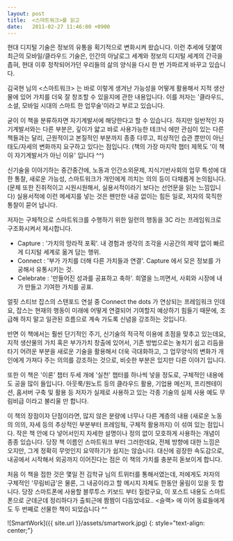 ```yaml
---
layout: post
title:  <스마트워크>를 읽고
date:   2011-02-27 11:46:00 +0900
---
```

현대 디지털 기술은 정보의 유통을 획기적으로 변화시켜 왔습니다. 이런 추세에 덧붙여 최근의 모바일/클라우드 기술은, 인간의 아날로그 세계와 정보의 디지털 세계의 간극을 좁혀, 현대 이후 정착되어가던 우리들의 삶의 양식을 다시 한 번 가파르게 바꾸고 있습니다.

김국현 님의 <스마트워크> 는 바로 이렇게 생겨난 가능성을 어떻게 활용해서 지적 생산물에 있어 가치를 더욱 잘 창조할 수 있을지에 관한 내용입니다. 이를 저자는 '클라우드, 소셜, 모바일 시대의 스마트 한 업무술'이라고 부르고 있습니다.

굳이 이 책을 분류하자면 자기계발서에 해당한다고 할 수 있습니다. 하지만 일반적인 자기계발서와는 다른 부분은, 깊이가 얇고 바로 사용가능한 테크닉 에만 관심이 있는 다른 책들과는 달리, 근원적이고 본질적인 부분까지 종종 다루고, 피상적인 습관 뿐만이 아닌 태도/자세의 변화까지 요구하고 있다는 점입니다. (책의 가장 마지막 챕터 제목도 '이 책이 자기계발서가 아닌 이유' 입니다 ^^)

신기술을 이야기하는 중간중간에, 노동과 인간소외문제, 지식기반사회의 업무 특성에 대한 통찰, 새로운 가능성, 스마트워크가 개인에게 끼치는 의의 등이 다채롭게 논의됩니다. (문체 또한 진취적이고 시원시원해서, 실용서적이라기 보다는 선언문을 읽는 느낌입니다) 실용서적에 이런 메세지를 넣는 것은 왠만한 내공 없이는 힘든 일로, 저자의 묵직한 통찰이 묻어 납니다.

저자는 구체적으로 스마트워크를 수행하기 위한 일련의 행동을 3C 라는 프레임워크로 구조화시켜서 제시합니다.
* Capture : '가치의 망라적 포획'. 내 경험과 생각의 조각을 시공간의 제약 없이 빠르게 디지털 세계로 옮겨 담는 행위.
* Connect : '부가 가치를 더해 다른 가치들과 연결'. Capture 에서 모은 정보를 가공해서 유통시키는 것.
* Celebrate : '만들어진 성과를 공표하고 축하'. 희열을 느끼면서, 사회와 시장에 내가 만들고 기여한 가치를 공표.

얼핏 스티브 잡스의 스탠포드 연설 중 Connect the dots 가 연상되는 프레임워크 인데요, 잡스는 현재의 행동이 미래에 어떻게 연결되어 기여할지 예상하기 힘들기 때문에, 조급해 하지 말고 일관된 흐름으로 계속 가도록 신념을 강조하는 것입니다. 

반면 이 책에서는 훨씬 단기적인 주기, 신기술의 적극적 이용에 초점을 맞추고 있는데요, 지적 생산물의 가치 혹은 부가가치 창출에 있어서, 기존 방법으로는 놓치기 쉽고 리듬을 타기 어려운 부분을 새로운 기술을 활용해서 더욱 극대화하고, 그 업무양식의 변화가 개인에게 가져다 주는 의의를 강조하는 것으로, 비슷한 부분은 있지만 다른 이야기 입니다.

또한 이 책은 '이론' 챕터 두세 개에 '실천' 챕터를 하나씩  넣을 정도로, 구체적인 내용에도 공을 많이 들입니다. 아웃룩/원노트 등의 클라우드 활용, 기업용 메신저, 프리젠테이션, 홈서버 구축 및 활용 등 저자가 실제로 사용하고 있는 각종 기술의 실제 사용 예도 무림비급 이라고 불리울 만 합니다.

이 책의 장점이자 단점이라면, 많지 않은 분량에 너무나 다른 계층의 내용 (새로운 노동의 의의, 자세 등의 추상적인 부분부터 프레임웍, 구체적 활용까지) 이 섞여 있는 점입니다. 작은 책 안에 다 넣어서인지 자세한 설명이나 정의 없이 모호하게 사용하는 개념이 종종 있습니다. 당장 책 이름인 스마트워크 부터 그러한데요, 전체 방향에 대한 느낌은 오지만, 그게 정확히 무엇인지 요약하기가 쉽지는 않습니다. 대신에 굉장한 속도감으로, 내공에서 시작해서 외공까지 이어진다는 점은 이 책의 가치를 충분히 돋보이게 합니다. 


처음 이 책을 접한 것은 몇일 전 김학규 님의 트위터를 통해서였는데, 저에게도 저자의 구체적인 '무림비급'은 물론, 그 내공이라고 할 메시지 자체도 한동안 울림이 있을 듯 합니다. 당장 스마트폰에 사용할 블루투스 키보드 부터 질렀구요, 이 포스트 내용도 스마트폰으로 군데군데 정리하다가 출퇴근에 짬짬이 다듬었네요.. <슬랙> 에 이어 동료들에게도 두 번째로 선물한 책이 되었습니다 ^^

![SmartWork]({{ site.url }}/assets/smartwork.jpg)
{: style="text-align: center;"}
